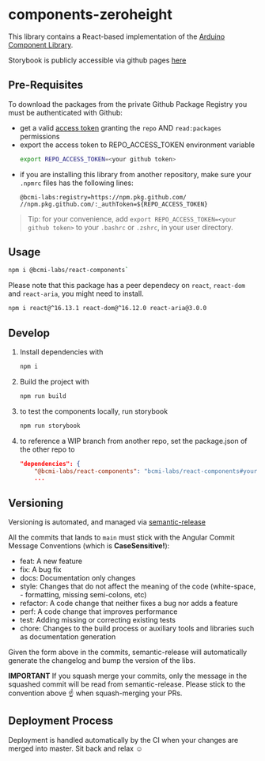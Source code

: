 # components-zeroheight

This library contains a React-based implementation of the [Arduino Component Library](https://www.figma.com/file/euysycI6QhSSbN7Qvguce8/🎛UI-Controls).

Storybook is publicly accessible via github pages [here](https://bcmi-labs.github.io/react-components/)

## Pre-Requisites

To download the packages from the private Github Package Registry you must be authenticated with Github:
- get a valid [access token](https://github.com/settings/tokens/) granting the `repo` AND `read:packages` permissions
- export the access token to REPO_ACCESS_TOKEN environment variable
    ```sh
    export REPO_ACCESS_TOKEN=<your github token>
    ```
- if you are installing this library from another repository, make sure your `.npmrc` files has the following lines:
    ```
    @bcmi-labs:registry=https://npm.pkg.github.com/
    //npm.pkg.github.com/:_authToken=${REPO_ACCESS_TOKEN}
    ```

> Tip: for your convenience, add `export REPO_ACCESS_TOKEN=<your github token>` to your `.bashrc` or `.zshrc`, in your user directory.

## Usage

```sh
npm i @bcmi-labs/react-components`
```

Please note that this package has a peer dependecy on `react`, `react-dom` and `react-aria`, you might need to install.

```sh
npm i react@^16.13.1 react-dom@^16.12.0 react-aria@3.0.0
```

## Develop

1. Install dependencies with 
    ```sh
    npm i
    ```

2. Build the project with 

    ```sh
    npm run build
    ```

3. to test the components locally, run storybook

    ```sh
    npm run storybook
    ```

4. to reference a WIP branch from another repo, set the package.json of the other repo to
    ```json
    "dependencies": {
        "@bcmi-labs/react-components": "bcmi-labs/react-components#your-branch",
        ...
    ```

## Versioning

Versioning is automated, and managed via [semantic-release](https://github.com/semantic-release/)

All the commits that lands to `main` must stick with the Angular Commit Message Conventions (which is **CaseSensitive!**):

- feat: A new feature
- fix: A bug fix
- docs: Documentation only changes
- style: Changes that do not affect the meaning of the code (white-space, - formatting, missing semi-colons, etc)
- refactor: A code change that neither fixes a bug nor adds a feature
- perf: A code change that improves performance
- test: Adding missing or correcting existing tests
- chore: Changes to the build process or auxiliary tools and libraries such as documentation generation

Given the form above in the commits, semantic-release will automatically generate the changelog and bump the version of the libs.

**IMPORTANT**
If you squash merge your commits, only the message in the squashed commit will be read from semantic-release.
Please stick to the convention above ☝️ when squash-merging your PRs.


## Deployment Process
 
Deployment is handled automatically by the CI when your changes are merged into master. Sit back and relax ☺️